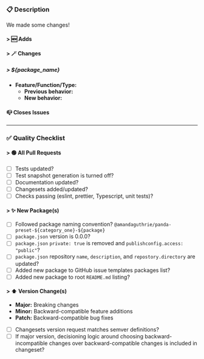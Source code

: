 ### 📋 Description

We made some changes!

#### \> 🆕 Adds

#### \> 🪄 Changes

##### \> ${package_name}
- **Feature/Function/Type:** 
  - **Previous behavior:**
  - **New behavior:**

#### 📪 Closes Issues

---
### ✅ Quality Checklist

#### \> 🟢 All Pull Requests

- [ ] Tests updated?
- [ ] Test snapshot generation is turned off?
- [ ] Documentation updated?
- [ ] Changesets added/updated?
- [ ] Checks passing (eslint, prettier, Typescript, unit tests)?

#### \> ✨ New Package(s)
- [ ] Followed package naming convention? `@amandaguthrie/panda-preset-${category_one}-${package}`
- [ ] `package.json` version is 0.0.0?
- [ ] `package.json` `private: true` is removed and `publishconfig.access: "public"`?
- [ ] `package.json` repository `name`, `description`, and `repostory.directory` are updated?
- [ ] Added new package to GitHub issue templates packages list?
- [ ] Added new package to root `README.md` listing?

#### \> ⬆️ Version Change(s)

* **Major:** Breaking changes
* **Minor:** Backward-compatible feature additions
* **Patch:** Backward-compatible bug fixes

- [ ] Changesets version request matches semver definitions?
- [ ] If major version, decisioning logic around choosing backward-incompatible changes over backward-compatible changes is included in changeset?